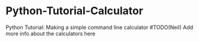# Python-Tutorial-Calculator
Python Tutorial: Making a simple command line calculator
 #TODO(Neil) Add more info about the calculators here
